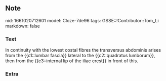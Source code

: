 ## Note
nid: 1661020712601
model: Cloze-7de96
tags: GSSE::!Contributor::Tom_Li
markdown: false

### Text
<div>
  In continuity with the lowest costal fibres the transversus
  abdominis arises from the {{c1::lumbar fascia}} lateral to the
  {{c2::quadratus lumborum}}, then from the {{c3::internal lip of
  the iliac crest}} in front of this.
</div>

### Extra

